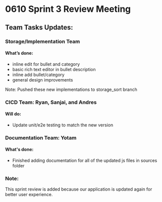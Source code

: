 # 0610 Sprint 3 Review Meeting

## Team Tasks Updates:
### Storage/Implementation Team
#### What’s done:
- inline edit for bullet and category
- basic rich text editor in bullet description
- inline add bullet/category
- general design improvements

Note: Pushed these new implementations to storage_sort branch

### CICD Team: Ryan, Sanjai, and Andres

#### Will do:
- Update unit/e2e testing to match the new version

### Documentation Team: Yotam
#### What's done:
- Finished adding documentation for all of the updated js files in sources folder

### Note:
This sprint review is added because our application is updated again for better user experience.

